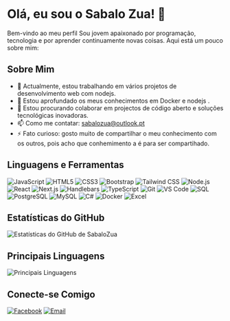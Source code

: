 # Olá, eu sou o Sabalo Zua! 👋

Bem-vindo ao meu perfil Sou jovem  apaixonado por programação, tecnologia e por aprender continuamente novas coisas. Aqui está um pouco sobre mim:

## Sobre Mim

- 🔭 Actualmente, estou trabalhando em vários projetos de desenvolvimento web com nodejs.
- 🌱 Estou aprofundado os meus conhecimentos em  Docker e nodejs .
- 👯 Estou procurando colaborar em projectos de código aberto e soluções tecnológicas inovadoras.
- 📫 Como me contatar: sabalozua@outlook.pt
- ⚡ Fato curioso: gosto muito de compartilhar o meu conhecimento com os outros, pois acho que conhemimento a é para ser compartihado.

## Linguagens e Ferramentas

![JavaScript](https://img.shields.io/badge/-JavaScript-F7DF1E?style=flat&logo=javascript&logoColor=black)
![HTML5](https://img.shields.io/badge/-HTML5-E34F26?style=flat&logo=html5&logoColor=white)
![CSS3](https://img.shields.io/badge/-CSS3-1572B6?style=flat&logo=css3&logoColor=white)
![Bootstrap](https://img.shields.io/badge/-Bootstrap-7952B3?style=flat&logo=bootstrap&logoColor=white)
![Tailwind CSS](https://img.shields.io/badge/-Tailwind%20CSS-38B2AC?style=flat&logo=tailwind-css&logoColor=white)
![Node.js](https://img.shields.io/badge/-Node.js-339933?style=flat&logo=node.js&logoColor=white)
![React](https://img.shields.io/badge/-React-61DAFB?style=flat&logo=react&logoColor=black)
![Next.js](https://img.shields.io/badge/-Next.js-000000?style=flat&logo=next.js&logoColor=white)
![Handlebars](https://img.shields.io/badge/-Handlebars-000000?style=flat&logo=handlebars.js&logoColor=white)
![TypeScript](https://img.shields.io/badge/-TypeScript-007ACC?style=flat&logo=typescript&logoColor=white)
![Git](https://img.shields.io/badge/-Git-F05032?style=flat&logo=git&logoColor=white)
![VS Code](https://img.shields.io/badge/-VS%20Code-007ACC?style=flat&logo=visual-studio-code&logoColor=white)
![SQL](https://img.shields.io/badge/-SQL-CC2927?style=flat&logo=microsoft-sql-server&logoColor=white)
![PostgreSQL](https://img.shields.io/badge/-PostgreSQL-336791?style=flat&logo=postgresql&logoColor=white)
![MySQL](https://img.shields.io/badge/-MySQL-4479A1?style=flat&logo=mysql&logoColor=white)
![C#](https://img.shields.io/badge/-C%23-239120?style=flat&logo=c-sharp&logoColor=white)
![Docker](https://img.shields.io/badge/-Docker-2496ED?style=flat&logo=docker&logoColor=white)
![Excel](https://img.shields.io/badge/-Excel-217346?style=flat&logo=microsoft-excel&logoColor=white)

## Estatísticas do GitHub

![Estatísticas do GitHub de SabaloZua](https://github-readme-stats.vercel.app/api?username=SabaloZua&show_icons=true&theme=radical)

## Principais Linguagens

![Principais Linguagens](https://github-readme-stats.vercel.app/api/top-langs/?username=SabaloZua&layout=compact&theme=radical)

## Conecte-se Comigo
  
[![Facebook](https://img.shields.io/badge/-Facebook-1877F2?style=flat&logo=facebook&logoColor=white)](https://www.facebook.com/vieira.zua/)
[![Email](https://img.shields.io/badge/-Email-D14836?style=flat&logo=gmail&logoColor=white)](mailto:sabalozua@outlook.pt)
